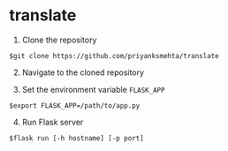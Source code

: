 # translate

1. Clone the repository

`$git clone https://github.com/priyanksmehta/translate`

2. Navigate to the cloned repository

3. Set the environment variable `FLASK_APP`

`$export FLASK_APP=/path/to/app.py`

4. Run Flask server

`$flask run [-h hostname] [-p port]`
